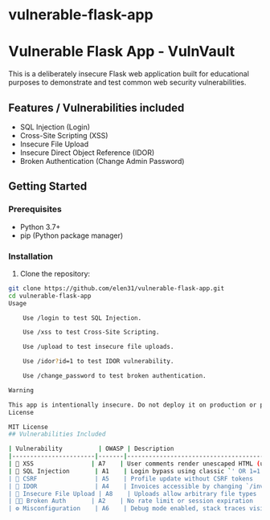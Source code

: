 # vulnerable-flask-app
# Vulnerable Flask App - VulnVault

This is a deliberately insecure Flask web application built for educational purposes to demonstrate and test common web security vulnerabilities.

## Features / Vulnerabilities included

- SQL Injection (Login)
- Cross-Site Scripting (XSS)
- Insecure File Upload
- Insecure Direct Object Reference (IDOR)
- Broken Authentication (Change Admin Password)

## Getting Started

### Prerequisites

- Python 3.7+
- pip (Python package manager)

### Installation

1. Clone the repository:

```bash
git clone https://github.com/elen31/vulnerable-flask-app.git
cd vulnerable-flask-app
Usage

    Use /login to test SQL Injection.

    Use /xss to test Cross-Site Scripting.

    Use /upload to test insecure file uploads.

    Use /idor?id=1 to test IDOR vulnerability.

    Use /change_password to test broken authentication.

Warning

This app is intentionally insecure. Do not deploy it on production or public servers.
License

MIT License
## Vulnerabilities Included

| Vulnerability          | OWASP | Description                                      |
|-----------------------|-------|-------------------------------------------------|
| 💬 XSS                | A7    | User comments render unescaped HTML (unsafe)    |
| 🛑 SQL Injection       | A1    | Login bypass using classic `' OR 1=1 --`         |
| 🔁 CSRF                | A5    | Profile update without CSRF tokens                |
| 🧾 IDOR                | A4    | Invoices accessible by changing `/invoice/<id>`  |
| 📎 Insecure File Upload | A8    | Uploads allow arbitrary file types                |
| 🧑‍💻 Broken Auth       | A2    | No rate limit or session expiration               |
| ⚙️ Misconfiguration    | A6    | Debug mode enabled, stack traces visible          |

